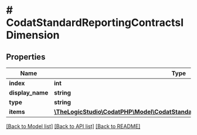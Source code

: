 # # CodatStandardReportingContractsIDimension

## Properties

Name | Type | Description | Notes
------------ | ------------- | ------------- | -------------
**index** | **int** |  | [optional]
**display_name** | **string** |  | [optional]
**type** | **string** |  | [optional]
**items** | [**\TheLogicStudio\CodatPHP\Model\CodatStandardReportingContractsIDimensionItem[]**](CodatStandardReportingContractsIDimensionItem.md) |  | [optional]

[[Back to Model list]](../../README.md#models) [[Back to API list]](../../README.md#endpoints) [[Back to README]](../../README.md)
